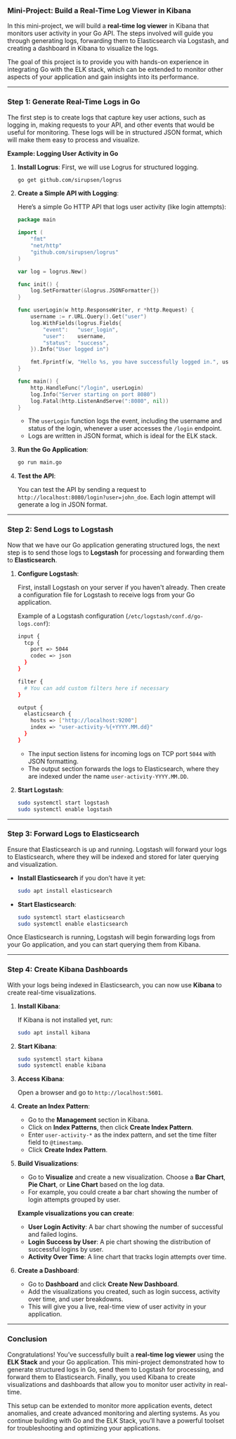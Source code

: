 ### **Mini-Project: Build a Real-Time Log Viewer in Kibana**

In this mini-project, we will build a **real-time log viewer** in Kibana that monitors user activity in your Go API. The steps involved will guide you through generating logs, forwarding them to Elasticsearch via Logstash, and creating a dashboard in Kibana to visualize the logs.

The goal of this project is to provide you with hands-on experience in integrating Go with the ELK stack, which can be extended to monitor other aspects of your application and gain insights into its performance.

---

### **Step 1: Generate Real-Time Logs in Go**

The first step is to create logs that capture key user actions, such as logging in, making requests to your API, and other events that would be useful for monitoring. These logs will be in structured JSON format, which will make them easy to process and visualize.

**Example: Logging User Activity in Go**

1. **Install Logrus**: First, we will use Logrus for structured logging.

   ```bash
   go get github.com/sirupsen/logrus
   ```

2. **Create a Simple API with Logging**:

   Here’s a simple Go HTTP API that logs user activity (like login attempts):

   ```go
   package main

   import (
       "fmt"
       "net/http"
       "github.com/sirupsen/logrus"
   )

   var log = logrus.New()

   func init() {
       log.SetFormatter(&logrus.JSONFormatter{})
   }

   func userLogin(w http.ResponseWriter, r *http.Request) {
       username := r.URL.Query().Get("user")
       log.WithFields(logrus.Fields{
           "event":   "user_login",
           "user":    username,
           "status":  "success",
       }).Info("User logged in")

       fmt.Fprintf(w, "Hello %s, you have successfully logged in.", username)
   }

   func main() {
       http.HandleFunc("/login", userLogin)
       log.Info("Server starting on port 8080")
       log.Fatal(http.ListenAndServe(":8080", nil))
   }
   ```

   - The `userLogin` function logs the event, including the username and status of the login, whenever a user accesses the `/login` endpoint.
   - Logs are written in JSON format, which is ideal for the ELK stack.

3. **Run the Go Application**:

   ```bash
   go run main.go
   ```

4. **Test the API**:

   You can test the API by sending a request to `http://localhost:8080/login?user=john_doe`. Each login attempt will generate a log in JSON format.

---

### **Step 2: Send Logs to Logstash**

Now that we have our Go application generating structured logs, the next step is to send those logs to **Logstash** for processing and forwarding them to **Elasticsearch**.

1. **Configure Logstash**:

   First, install Logstash on your server if you haven't already. Then create a configuration file for Logstash to receive logs from your Go application.

   Example of a Logstash configuration (`/etc/logstash/conf.d/go-logs.conf`):

   ```bash
   input {
     tcp {
       port => 5044
       codec => json
     }
   }

   filter {
     # You can add custom filters here if necessary
   }

   output {
     elasticsearch {
       hosts => ["http://localhost:9200"]
       index => "user-activity-%{+YYYY.MM.dd}"
     }
   }
   ```

   - The input section listens for incoming logs on TCP port `5044` with JSON formatting.
   - The output section forwards the logs to Elasticsearch, where they are indexed under the name `user-activity-YYYY.MM.DD`.

2. **Start Logstash**:

   ```bash
   sudo systemctl start logstash
   sudo systemctl enable logstash
   ```

---

### **Step 3: Forward Logs to Elasticsearch**

Ensure that Elasticsearch is up and running. Logstash will forward your logs to Elasticsearch, where they will be indexed and stored for later querying and visualization.

- **Install Elasticsearch** if you don’t have it yet:

  ```bash
  sudo apt install elasticsearch
  ```

- **Start Elasticsearch**:

  ```bash
  sudo systemctl start elasticsearch
  sudo systemctl enable elasticsearch
  ```

Once Elasticsearch is running, Logstash will begin forwarding logs from your Go application, and you can start querying them from Kibana.

---

### **Step 4: Create Kibana Dashboards**

With your logs being indexed in Elasticsearch, you can now use **Kibana** to create real-time visualizations.

1. **Install Kibana**:

   If Kibana is not installed yet, run:

   ```bash
   sudo apt install kibana
   ```

2. **Start Kibana**:

   ```bash
   sudo systemctl start kibana
   sudo systemctl enable kibana
   ```

3. **Access Kibana**:

   Open a browser and go to `http://localhost:5601`.

4. **Create an Index Pattern**:

   - Go to the **Management** section in Kibana.
   - Click on **Index Patterns**, then click **Create Index Pattern**.
   - Enter `user-activity-*` as the index pattern, and set the time filter field to `@timestamp`.
   - Click **Create Index Pattern**.

5. **Build Visualizations**:

   - Go to **Visualize** and create a new visualization. Choose a **Bar Chart**, **Pie Chart**, or **Line Chart** based on the log data.
   - For example, you could create a bar chart showing the number of login attempts grouped by user.

   **Example visualizations you can create**:

   - **User Login Activity**: A bar chart showing the number of successful and failed logins.
   - **Login Success by User**: A pie chart showing the distribution of successful logins by user.
   - **Activity Over Time**: A line chart that tracks login attempts over time.

6. **Create a Dashboard**:

   - Go to **Dashboard** and click **Create New Dashboard**.
   - Add the visualizations you created, such as login success, activity over time, and user breakdowns.
   - This will give you a live, real-time view of user activity in your application.

---

### **Conclusion**

Congratulations! You’ve successfully built a **real-time log viewer** using the **ELK Stack** and your Go application. This mini-project demonstrated how to generate structured logs in Go, send them to Logstash for processing, and forward them to Elasticsearch. Finally, you used Kibana to create visualizations and dashboards that allow you to monitor user activity in real-time.

This setup can be extended to monitor more application events, detect anomalies, and create advanced monitoring and alerting systems. As you continue building with Go and the ELK Stack, you’ll have a powerful toolset for troubleshooting and optimizing your applications.
